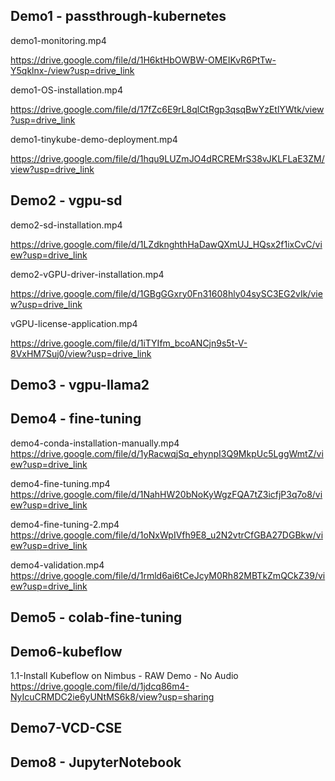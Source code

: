## Demo1 - passthrough-kubernetes

demo1-monitoring.mp4

https://drive.google.com/file/d/1H6ktHbOWBW-OMEIKvR6PtTw-Y5qklnx-/view?usp=drive_link



demo1-OS-installation.mp4

https://drive.google.com/file/d/17fZc6E9rL8qlCtRgp3qsqBwYzEtlYWtk/view?usp=drive_link



demo1-tinykube-demo-deployment.mp4

https://drive.google.com/file/d/1hqu9LUZmJO4dRCREMrS38vJKLFLaE3ZM/view?usp=drive_link



## Demo2 - vgpu-sd

demo2-sd-installation.mp4

https://drive.google.com/file/d/1LZdknghthHaDawQXmUJ_HQsx2f1ixCvC/view?usp=drive_link



demo2-vGPU-driver-installation.mp4

https://drive.google.com/file/d/1GBgGGxry0Fn31608hly04sySC3EG2vIk/view?usp=drive_link



vGPU-license-application.mp4

https://drive.google.com/file/d/1iTYIfm_bcoANCjn9s5t-V-8VxHM7Suj0/view?usp=drive_link



## Demo3 - vgpu-llama2





## Demo4 - fine-tuning

demo4-conda-installation-manually.mp4
https://drive.google.com/file/d/1yRacwqjSq_ehynpI3Q9MkpUc5LggWmtZ/view?usp=drive_link


demo4-fine-tuning.mp4
https://drive.google.com/file/d/1NahHW20bNoKyWgzFQA7tZ3icfjP3q7o8/view?usp=drive_link


demo4-fine-tuning-2.mp4
https://drive.google.com/file/d/1oNxWpIVfh9E8_u2N2vtrCfGBA27DGBkw/view?usp=drive_link


demo4-validation.mp4
https://drive.google.com/file/d/1rmld6ai6tCeJcyM0Rh82MBTkZmQCkZ39/view?usp=drive_link


## Demo5 - colab-fine-tuning









## Demo6-kubeflow

1.1-Install Kubeflow on Nimbus - RAW Demo - No Audio
https://drive.google.com/file/d/1jdcq86m4-NyIcuCRMDC2ie6yUNtMS6k8/view?usp=sharing





## Demo7-VCD-CSE





## Demo8 - JupyterNotebook



